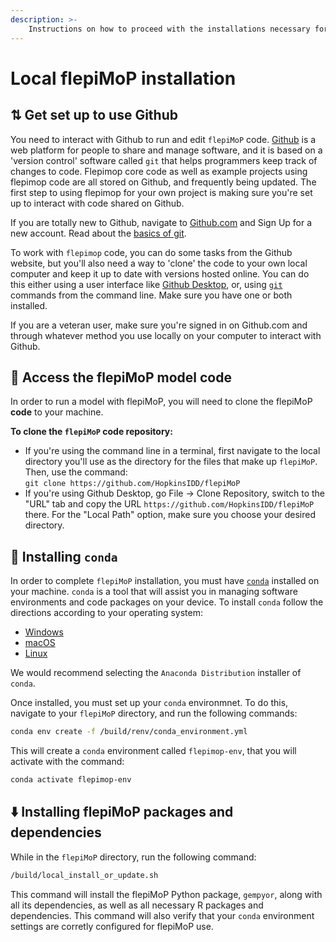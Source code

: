 ```yaml
---
description: >-
    Instructions on how to proceed with the installations necessary for local flepiMoP use.
---
```



# Local flepiMoP installation

## ⇅ Get set up to use Github

You need to interact with Github to run and edit `flepiMoP` code. [Github](https://github.com/) is a web platform for people to share and manage software, and it is based on a 'version control' software called `git` that helps programmers keep track of changes to code. Flepimop core code as well as example projects using flepimop code are all stored on Github, and frequently being updated. The first step to using flepimop for your own project is making sure you're set up to interact with code shared on Github.

If you are totally new to Github, navigate to [Github.com](https://github.com/) and Sign Up for a new account. Read about the [basics of git](https://docs.github.com/en/get-started/getting-started-with-git/set-up-git).

To work with `flepimop` code, you can do some tasks from the Github website, but you'll also need a way to 'clone' the code to your own local computer and keep it up to date with versions hosted online. You can do this either using a user interface like [Github Desktop](https://desktop.github.com/), or, using [`git` ](https://git-scm.com/downloads)commands from the command line. Make sure you have one or both installed.

If you are a veteran user, make sure you're signed in on Github.com and through whatever method you use locally on your computer to interact with Github.

## 🔐 Access the flepiMoP model code

In order to run a model with flepiMoP, you will need to clone the flepiMoP **code** to your machine. 

**To clone the `flepiMoP` code repository:**

* If you're using the command line in a terminal, first navigate to the local directory you'll use as the directory for the files that make up `flepiMoP`. Then, use the command:\
  `git clone https://github.com/HopkinsIDD/flepiMoP`
* If you're using Github Desktop, go File -> Clone Repository, switch to the "URL" tab and copy the URL `https://github.com/HopkinsIDD/flepiMoP` there. For the "Local Path" option, make sure you choose your desired directory.

## 🐍 Installing `conda`

In order to complete `flepiMoP` installation, you must have [`conda`](https://docs.conda.io/projects/conda/en/latest/user-guide/getting-started.html) installed on your machine. `conda` is a tool that will assist you in managing software environments and code packages on your device. To install `conda` follow the directions according to your operating system:

* [Windows](https://docs.conda.io/projects/conda/en/latest/user-guide/install/windows.html)
* [macOS](https://docs.conda.io/projects/conda/en/latest/user-guide/install/macos.html)
* [Linux](https://docs.conda.io/projects/conda/en/latest/user-guide/install/linux.html)

We would recommend selecting the `Anaconda Distribution` installer of `conda`.

Once installed, you must set up your `conda` environmnet. To do this, navigate to your `flepiMoP` directory, and run the following commands:

```bash
conda env create -f /build/renv/conda_environment.yml
```
This will create a `conda` environment called `flepimop-env`, that you will activate with the command:

```bash
conda activate flepimop-env
```

## ⬇️ Installing flepiMoP packages and dependencies

While in the `flepiMoP` directory, run the following command:

```bash
/build/local_install_or_update.sh
```

This command will install the flepiMoP Python package, `gempyor`, along with all its dependencies, as well as all necessary R packages and dependencies. This command will also verify that your `conda` environment settings are corretly configured for flepiMoP use.